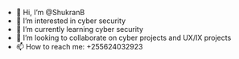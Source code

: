 - 👋 Hi, I’m @ShukranB
- 👀 I’m interested in cyber security 
- 🌱 I’m currently learning cyber security 
- 💞️ I’m looking to collaborate on cyber projects and UX/IX projects 
- 📫 How to reach me: +255624032923

<!---
ShukranB/ShukranB is a ✨ special ✨ repository because its `README.md` (this file) appears on your GitHub profile.
You can click the Preview link to take a look at your changes.
--->
